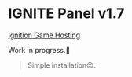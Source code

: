 # IGNITE Panel v1.7

[Ignition Game Hosting](https://ignitionhost.ro)

Work in progress.👀
>Simple installation😉.
